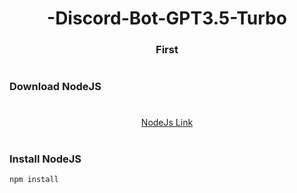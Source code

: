 <h1 align="center">-Discord-Bot-GPT3.5-Turbo</h1>
<h3 align="center">First</h3>

#

### Download NodeJS

#
<div align="center">
  <a href="https://nodejs.org/dist/v18.16.0/node-v18.16.0-x64.msi" target="_blank"> NodeJs Link</a>
</div>

#

### Install NodeJS

```ws
npm install
```

#
